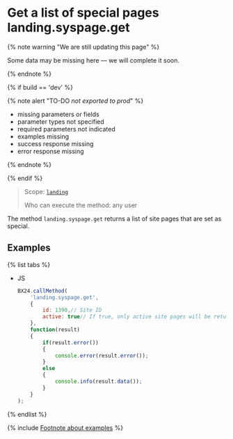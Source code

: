 # Get a list of special pages landing.syspage.get

{% note warning "We are still updating this page" %}

Some data may be missing here — we will complete it soon.

{% endnote %}

{% if build == 'dev' %}

{% note alert "TO-DO _not exported to prod_" %}

- missing parameters or fields
- parameter types not specified
- required parameters not indicated
- examples missing
- success response missing
- error response missing

{% endnote %}

{% endif %}

> Scope: [`landing`](../../../scopes/permissions.md)
>
> Who can execute the method: any user

The method `landing.syspage.get` returns a list of site pages that are set as special.

## Examples

{% list tabs %}

- JS

    ```js
    BX24.callMethod(
        'landing.syspage.get',
        {
            id: 1390,// Site ID
            active: true// If true, only active site pages will be returned (default is all)
        },
        function(result)
        {
            if(result.error())
            {
                console.error(result.error());
            }
            else
            {
                console.info(result.data());
            }
        }
    );
    ```

{% endlist %}

{% include [Footnote about examples](../../../../_includes/examples.md) %}